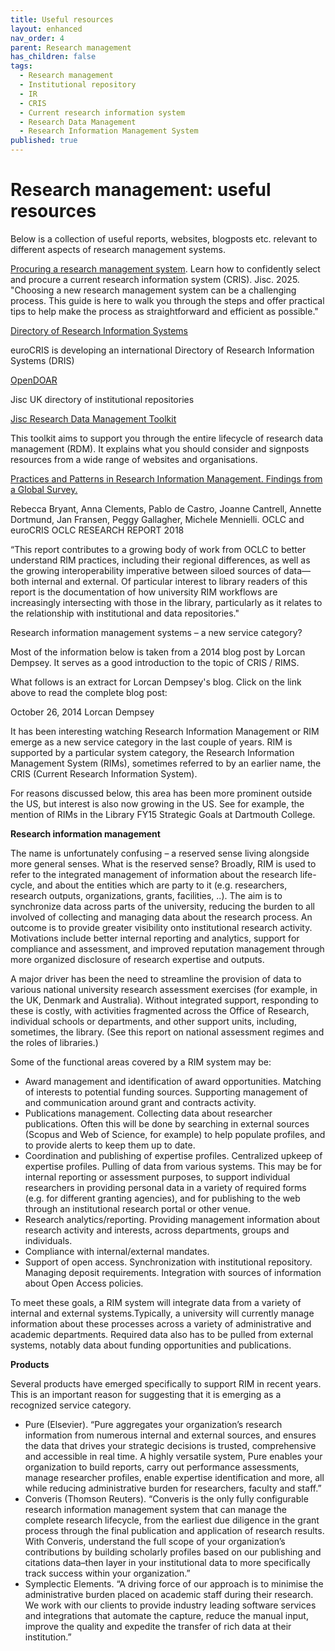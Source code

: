```yaml
---
title: Useful resources
layout: enhanced
nav_order: 4
parent: Research management
has_children: false
tags:
  - Research management
  - Institutional repository
  - IR
  - CRIS
  - Current research information system
  - Research Data Management
  - Research Information Management System
published: true
---
```

# Research management: useful resources

Below is a collection of useful reports, websites, blogposts etc. relevant to different aspects of research management systems.

[Procuring a research management system](https://www.jisc.ac.uk/guides/procuring-a-research-management-system). Learn how to confidently select and procure a current research information system (CRIS). Jisc. 2025. 
"Choosing a new research management system can be a challenging process. This guide is here to walk you through the steps and offer practical tips to help make the process as straightforward and efficient as possible."

[Directory of Research Information Systems](https://dspacecris.eurocris.org/cris/explore/dris)

euroCRIS is developing an international Directory of Research Information Systems (DRIS)

[OpenDOAR](https://v2.sherpa.ac.uk/opendoar/)

Jisc UK directory of institutional repositories

[Jisc Research Data Management Toolkit](https://www.jisc.ac.uk/guides/research-data-management-toolkit)

This toolkit aims to support you through the entire lifecycle of research data management (RDM). It explains what you should consider and signposts resources from a wide range of websites and organisations.

[Practices and Patterns in Research Information Management. Findings from a Global Survey. ](https://www.oclc.org/content/dam/research/publications/2018/oclcresearch-practices-patterns-research-information-management.pdf)

Rebecca Bryant, Anna Clements, Pablo de Castro, Joanne Cantrell, Annette Dortmund, Jan Fransen, Peggy Gallagher, Michele Mennielli. OCLC and euroCRIS OCLC RESEARCH REPORT 2018

“This report contributes to a growing body of work from OCLC to better understand RIM practices, including their regional differences, as well as the growing interoperability imperative between siloed sources of data—both internal and external. Of particular interest to library readers of this report is the documentation of how university RIM workflows are increasingly intersecting with those in the library, particularly as it relates to the relationship with institutional and data repositories."

Research information management systems – a new service category?

Most of the information below is taken from a 2014 blog post by Lorcan Dempsey. It serves as a good introduction to the topic of CRIS / RIMS.

What follows is an extract for Lorcan Dempsey's blog. Click on the link above to read the complete blog post:

October 26, 2014 Lorcan Dempsey

It has been interesting watching Research Information Management or RIM emerge as a new service category in the last couple of years. RIM is supported by a particular system category, the Research Information Management System (RIMs), sometimes referred to by an earlier name, the CRIS (Current Research Information System).

For reasons discussed below, this area has been more prominent outside the US, but interest is also now growing in the US. See for example, the mention of RIMs in the Library FY15 Strategic Goals at Dartmouth College.

**Research information management**

The name is unfortunately confusing – a reserved sense living alongside more general senses. What is the reserved sense? Broadly, RIM is used to refer to the integrated management of information about the research life-cycle, and about the entities which are party to it (e.g. researchers, research outputs, organizations, grants, facilities, ..). The aim is to synchronize data across parts of the university, reducing the burden to all involved of collecting and managing data about the research process. An outcome is to provide greater visibility onto institutional research activity. Motivations include better internal reporting and analytics, support for compliance and assessment, and improved reputation management through more organized disclosure of research expertise and outputs.

A major driver has been the need to streamline the provision of data to various national university research assessment exercises (for example, in the UK, Denmark and Australia). Without integrated support, responding to these is costly, with activities fragmented across the Office of Research, individual schools or departments, and other support units, including, sometimes, the library. (See this report on national assessment regimes and the roles of libraries.)

Some of the functional areas covered by a RIM system may be:

* Award management and identification of award opportunities. Matching of interests to potential funding sources. Supporting management of and communication around grant and contracts activity.
* Publications management. Collecting data about researcher publications. Often this will be done by searching in external sources (Scopus and Web of Science, for example) to help populate profiles, and to provide alerts to keep them up to date.
* Coordination and publishing of expertise profiles. Centralized upkeep of expertise profiles. Pulling of data from various systems. This may be for internal reporting or assessment purposes, to support individual researchers in providing personal data in a variety of required forms (e.g. for different granting agencies), and for publishing to the web through an institutional research portal or other venue.
* Research analytics/reporting. Providing management information about research activity and interests, across departments, groups and individuals.
* Compliance with internal/external mandates.
* Support of open access. Synchronization with institutional repository. Managing deposit requirements. Integration with sources of information about Open Access policies.

To meet these goals, a RIM system will integrate data from a variety of internal and external systems.Typically, a university will currently manage information about these processes across a variety of administrative and academic departments. Required data also has to be pulled from external systems, notably data about funding opportunities and publications.

**Products**

Several products have emerged specifically to support RIM in recent years. This is an important reason for suggesting that it is emerging as a recognized service category.

* Pure (Elsevier). “Pure aggregates your organization’s research information from numerous internal and external sources, and ensures the data that drives your strategic decisions is trusted, comprehensive and accessible in real time. A highly versatile system, Pure enables your organization to build reports, carry out performance assessments, manage researcher profiles, enable expertise identification and more, all while reducing administrative burden for researchers, faculty and staff.”
* Converis (Thomson Reuters). “Converis is the only fully configurable research information management system that can manage the complete research lifecycle, from the earliest due diligence in the grant process through the final publication and application of research results. With Converis, understand the full scope of your organization’s contributions by building scholarly profiles based on our publishing and citations data–then layer in your institutional data to more specifically track success within your organization.”
* Symplectic Elements. “A driving force of our approach is to minimise the administrative burden placed on academic staff during their research. We work with our clients to provide industry leading software services and integrations that automate the capture, reduce the manual input, improve the quality and expedite the transfer of rich data at their institution.”[](https://www.jisc.ac.uk/guides/research-data-management-toolkit)
